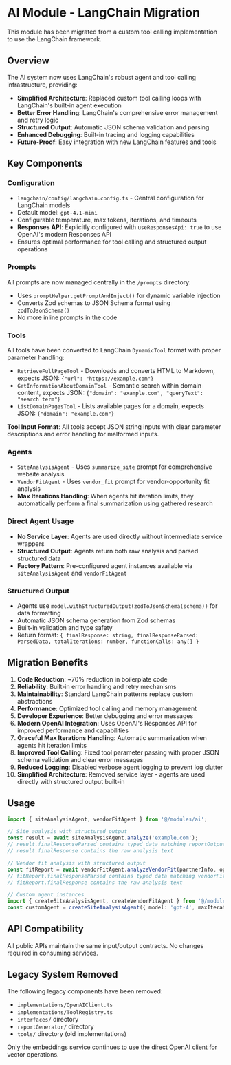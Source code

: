 # AI Module - LangChain Migration

This module has been migrated from a custom tool calling implementation to use the LangChain framework.

## Overview

The AI system now uses LangChain's robust agent and tool calling infrastructure, providing:

- **Simplified Architecture**: Replaced custom tool calling loops with LangChain's built-in agent execution
- **Better Error Handling**: LangChain's comprehensive error management and retry logic
- **Structured Output**: Automatic JSON schema validation and parsing
- **Enhanced Debugging**: Built-in tracing and logging capabilities
- **Future-Proof**: Easy integration with new LangChain features and tools

## Key Components

### Configuration
- `langchain/config/langchain.config.ts` - Central configuration for LangChain models
- Default model: `gpt-4.1-mini`
- Configurable temperature, max tokens, iterations, and timeouts
- **Responses API**: Explicitly configured with `useResponsesApi: true` to use OpenAI's modern Responses API
- Ensures optimal performance for tool calling and structured output operations

### Prompts
All prompts are now managed centrally in the `/prompts` directory:
- Uses `promptHelper.getPromptAndInject()` for dynamic variable injection
- Converts Zod schemas to JSON Schema format using `zodToJsonSchema()`
- No more inline prompts in the code

### Tools
All tools have been converted to LangChain `DynamicTool` format with proper parameter handling:

- `RetrieveFullPageTool` - Downloads and converts HTML to Markdown, expects JSON: `{"url": "https://example.com"}`
- `GetInformationAboutDomainTool` - Semantic search within domain content, expects JSON: `{"domain": "example.com", "queryText": "search term"}`
- `ListDomainPagesTool` - Lists available pages for a domain, expects JSON: `{"domain": "example.com"}`

**Tool Input Format**: All tools accept JSON string inputs with clear parameter descriptions and error handling for malformed inputs.

### Agents
- `SiteAnalysisAgent` - Uses `summarize_site` prompt for comprehensive website analysis
- `VendorFitAgent` - Uses `vendor_fit` prompt for vendor-opportunity fit analysis
- **Max Iterations Handling**: When agents hit iteration limits, they automatically perform a final summarization using gathered research

### Direct Agent Usage
- **No Service Layer**: Agents are used directly without intermediate service wrappers
- **Structured Output**: Agents return both raw analysis and parsed structured data
- **Factory Pattern**: Pre-configured agent instances available via `siteAnalysisAgent` and `vendorFitAgent`

### Structured Output
- Agents use `model.withStructuredOutput(zodToJsonSchema(schema))` for data formatting
- Automatic JSON schema generation from Zod schemas
- Built-in validation and type safety
- Return format: `{ finalResponse: string, finalResponseParsed: ParsedData, totalIterations: number, functionCalls: any[] }`

## Migration Benefits

1. **Code Reduction**: ~70% reduction in boilerplate code
2. **Reliability**: Built-in error handling and retry mechanisms
3. **Maintainability**: Standard LangChain patterns replace custom abstractions
4. **Performance**: Optimized tool calling and memory management
5. **Developer Experience**: Better debugging and error messages
6. **Modern OpenAI Integration**: Uses OpenAI's Responses API for improved performance and capabilities
7. **Graceful Max Iterations Handling**: Automatic summarization when agents hit iteration limits
8. **Improved Tool Calling**: Fixed tool parameter passing with proper JSON schema validation and clear error messages
9. **Reduced Logging**: Disabled verbose agent logging to prevent log clutter
10. **Simplified Architecture**: Removed service layer - agents are used directly with structured output built-in

## Usage

```typescript
import { siteAnalysisAgent, vendorFitAgent } from '@/modules/ai';

// Site analysis with structured output
const result = await siteAnalysisAgent.analyze('example.com');
// result.finalResponseParsed contains typed data matching reportOutputSchema
// result.finalResponse contains the raw analysis text

// Vendor fit analysis with structured output  
const fitReport = await vendorFitAgent.analyzeVendorFit(partnerInfo, opportunityDesc);
// fitReport.finalResponseParsed contains typed data matching vendorFitOutputSchema
// fitReport.finalResponse contains the raw analysis text

// Custom agent instances
import { createSiteAnalysisAgent, createVendorFitAgent } from '@/modules/ai';
const customAgent = createSiteAnalysisAgent({ model: 'gpt-4', maxIterations: 10 });
```

## API Compatibility

All public APIs maintain the same input/output contracts. No changes required in consuming services.

## Legacy System Removed

The following legacy components have been removed:
- `implementations/OpenAIClient.ts`
- `implementations/ToolRegistry.ts` 
- `interfaces/` directory
- `reportGenerator/` directory
- `tools/` directory (old implementations)

Only the embeddings service continues to use the direct OpenAI client for vector operations.